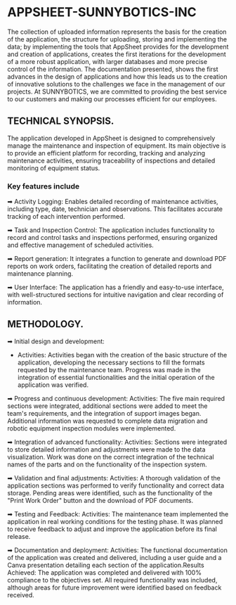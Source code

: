 # APPSHEET-SUNNYBOTICS-INC

The collection of uploaded information represents the basis for the creation of the application, the structure for uploading, storing and implementing the data; by implementing the tools that AppSheet provides for the development and creation of applications, creates the first iterations for the development of a more robust application, with larger databases and more precise control of the information. The documentation presented, shows the first advances in the design of applications and how this leads us to the creation of innovative solutions to the challenges we face in the management of our projects. At SUNNYBOTICS, we are committed to providing the best service to our customers and making our processes efficient for our employees. 


## TECHNICAL SYNOPSIS.

The application developed in AppSheet is designed to comprehensively manage the maintenance and inspection of equipment. Its main objective is to provide an efficient platform for recording, tracking and analyzing maintenance activities, ensuring traceability of inspections and detailed monitoring of equipment status.

### Key features include

➡  Activity Logging: Enables detailed recording of maintenance activities, including type, date, technician and observations. This facilitates accurate tracking of each intervention performed.

➡  Task and Inspection Control: The application includes functionality to record and control tasks and inspections performed, ensuring organized and effective management of scheduled activities.

➡  Report generation: It integrates a function to generate and download PDF reports on work orders, facilitating the creation of detailed reports and maintenance planning.

➡  User Interface: The application has a friendly and easy-to-use interface, with well-structured sections for intuitive navigation and clear recording of information.

## METHODOLOGY.

➡ Initial design and development:
+ Activities: Activities began with the creation of the basic structure of the application, developing the necessary sections to fill the formats requested by the maintenance team. Progress was made in the integration of essential functionalities and the initial operation of the application was verified.

➡ Progress and continuous development:
Activities: The five main required sections were integrated, additional sections were added to meet the team's requirements, and the integration of support images began. Additional information was requested to complete data migration and robotic equipment inspection modules were implemented.

➡ Integration of advanced functionality:
Activities: Sections were integrated to store detailed information and adjustments were made to the data visualization. Work was done on the correct integration of the technical names of the parts and on the functionality of the inspection system.

➡ Validation and final adjustments:
Activities: A thorough validation of the application sections was performed to verify functionality and correct data storage. Pending areas were identified, such as the functionality of the "Print Work Order" button and the download of PDF documents.

➡ Testing and Feedback:
Activities: The maintenance team implemented the application in real working conditions for the testing phase. It was planned to receive feedback to adjust and improve the application before its final release.

➡ Documentation and deployment:
Activities: The functional documentation of the application was created and delivered, including a user guide and a Canva presentation detailing each section of the application.Results Achieved: The application was completed and delivered with 100% compliance to the objectives set. All required functionality was included, although areas for future improvement were identified based on feedback received.


